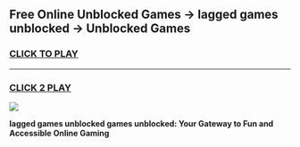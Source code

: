 
## Free Online Unblocked Games → lagged games unblocked → Unblocked Games
<h3>
<a href="https://premium.freeplayer.one?title=lagged_games_unblocked&ref=21F">CLICK TO PLAY</a></h3>
<hr>

<h3>
<a href="https://premium.freeplayer.one?title=lagged_games_unblocked&ref=21F">CLICK 2 PLAY</a>
  
</h3>

<a href="https://premium.freeplayer.one?title=lagged_games_unblocked&ref=21F/"><img src="https://clearcache.store/games.png"></a>


**lagged games unblocked games unblocked: Your Gateway to Fun and Accessible Online Gaming**
